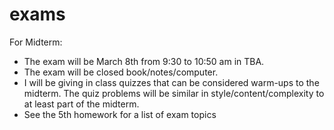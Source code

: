 # exams


For Midterm:
* The exam will be March 8th from 9:30 to 10:50 am in TBA.
* The exam will be closed book/notes/computer. 
* I will be giving in class quizzes that can be considered warm-ups to the midterm.  The quiz problems will be similar in style/content/complexity to at least part of the midterm.
* See the 5th homework for a list of exam topics

